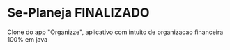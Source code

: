 # Se-Planeja FINALIZADO
Clone do app "Organizze", aplicativo com intuito de organizacao financeira
100% em java 
